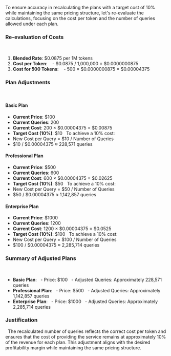 To ensure accuracy in recalculating the plans with a target cost of 10% while maintaining the same pricing structure, let's re-evaluate the calculations, focusing on the cost per token and the number of queries allowed under each plan.
 
### Re-evaluation of Costs
 
1. **Blended Rate**: $0.0875 per 1M tokens
2. **Cost per Token**:
   - $0.0875 / 1,000,000 = $0.0000000875
3. **Cost for 500 Tokens**:
   - 500 × $0.0000000875 = $0.00004375
 
### Plan Adjustments
 
#### Basic Plan
- **Current Price**: $100
- **Current Queries**: 200
- **Current Cost**: 200 × $0.00004375 = $0.00875
- **Target Cost (10%)**: $10
 
To achieve a 10% cost:
- New Cost per Query = $10 / Number of Queries
- $10 / $0.00004375 ≈ 228,571 queries
 
#### Professional Plan
- **Current Price**: $500
- **Current Queries**: 600
- **Current Cost**: 600 × $0.00004375 = $0.02625
- **Target Cost (10%)**: $50
 
To achieve a 10% cost:
- New Cost per Query = $50 / Number of Queries
- $50 / $0.00004375 ≈ 1,142,857 queries
 
#### Enterprise Plan
- **Current Price**: $1000
- **Current Queries**: 1200
- **Current Cost**: 1200 × $0.00004375 = $0.0525
- **Target Cost (10%)**: $100
 
To achieve a 10% cost:
- New Cost per Query = $100 / Number of Queries
- $100 / $0.00004375 ≈ 2,285,714 queries
 
### Summary of Adjusted Plans
 
- **Basic Plan**:
  - Price: $100
  - Adjusted Queries: Approximately 228,571 queries
 
- **Professional Plan**:
  - Price: $500
  - Adjusted Queries: Approximately 1,142,857 queries
 
- **Enterprise Plan**:
  - Price: $1000
  - Adjusted Queries: Approximately 2,285,714 queries
 
### Justification
 
The recalculated number of queries reflects the correct cost per token and ensures that the cost of providing the service remains at approximately 10% of the revenue for each plan. This adjustment aligns with the desired profitability margin while maintaining the same pricing structure.